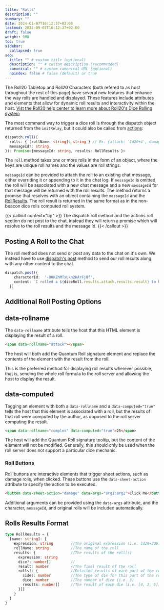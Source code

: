 ```yaml
---
title: "Rolls"
description: ""
summary: ""
date: 2024-01-07T16:12:37+02:00
lastmod: 2023-09-07T16:12:37+02:00
draft: false
weight: 900
toc: true
sidebar:
  collapsed: true
seo:
  title: "" # custom title (optional)
  description: "" # custom description (recommended)
  canonical: "" # custom canonical URL (optional)
  noindex: false # false (default) or true
---
```

The Roll20 Tabletop and Roll20 Characters (both refered to as host throughout the rest of this page) have several new features that enhance the way rolls are handled and displayed. These features include attributes and elements that allow for dynamic roll results and interactivity within the host.
[Vist the Roll20 help center to learn more about Roll20's Dice Rolling system](https://help.roll20.net/hc/en-us/articles/360037773133-Dice-Reference)

The most command way to trigger a dice roll is through the dispatch object returned from the `initRelay`, but it could also be called from [actions](/docs/components/actions):
```typescript
dispatch.roll({
  rolls: { [rollName: string]: string } // Ex. {attack: '1d20+4', damage: `3d6+2`}
  messageId?: string
}): Promise<{messageId: string, results: RollResults }>
```

The `roll` method takes one or more rolls in the form of an object, where the keys are unique roll names and the values are roll strings.

`messageId` can be provided to attach the roll to an existing chat message, either overriding it or appending to it in the chat log. 
If `messageId` is omitted, the roll will be associated with a new chat message and a new `messageId` for that message will be returned with the roll results.
The method returns a promise that resolves with an object containing the `messageId` and the [RollResults](#rolls-results-format). The roll result is returned in the same format as in the non-beacon dice rolls computed roll system.

{{< callout context="tip" >}}
The dispatch roll method and the actions roll section do not post to the chat, instead they will return a promise which will resolve to the roll results and the message id.
{{< /callout >}}

## Posting A Roll to the Chat

The roll method does not send or post any data to the chat on it's own. We instead have to use  [dispatch's post](/docs/components/dispatch/#post) method to send our roll results along with any other content to the chat.

```typescript
dispatch.post({
    characterId:  '-O0KZhMTxLkn2HArFj8f',
    content: `I rolled a ${diceRoll.results.attack.results.result} to hit and did ${diceRoll.results.damage.results.result} damage!`,
  })
```

## Additional Roll Posting Options

## data-rollname

The `data-rollname` attribute tells the host that this HTML element is displaying the result of a roll.

```html
<span data-rollname="attack"></span>
```

The host will both add the Quantum Roll signature element and replace the contents of the element with the result from the roll.

This is the preferred method for displaying roll results wherever possible, that is, sending the whole roll formula to the roll server and allowing the host to display the result.

## data-computed

Tagging an element with both a `data-rollname` and a `data-computed="true"` tells the host that this element is associated with a roll, but the results of that roll were computed by the author, as opposed to the roll server computing the result.

```html
<span data-rollname="complex" data-computed="true">25</span>
```

The host will add the Quantum Roll signature tooltip, but the content of the element will not be modified. Generally, this should only be used when the roll server does not support a particular dice mechanic.

### Roll Buttons

Roll buttons are interactive elements that trigger sheet actions, such as damage rolls, when clicked. These buttons use the `data-sheet-action` attribute to specify the action to be executed.

```html
<button data-sheet-action="damage" data-args="arg1:arg2">Click Me</button>
```

Additional arguments can be provided using the `data-args` attribute, and the character, `messageId`, and original rolls will be included automatically.

## Rolls Results Format
```typescript
type RollResults = {
  [name: string]: {
    expression: string        //The original expression (i.e. 1d20+3d6)
    rollName: string          //The name of the roll
    results: {                //The results of the roll(s)
      expression: string
      dice?: number[]         //
      result: number          //The final result of the roll
      rolls?: {               //Detailed results of each part of the roll (i.e. 3d6)
        sides: number         //The type of die for this part of the roll (i.e. 6)
        dice: number          //The number of dice (i.e. 3)
        results: number[]     //The result of each die (i.e. [4, 2, 5])
      }[]
    }
  }
}
```